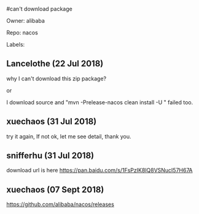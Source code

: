 #can't download package

Owner: alibaba

Repo: nacos

Labels: 

## Lancelothe (22 Jul 2018)

why I can't download this zip package?

or 

I download source and "mvn -Prelease-nacos clean install -U " failed too.

## xuechaos (31 Jul 2018)

try it again,  If not ok, let me see detail, thank you.

## snifferhu (31 Jul 2018)

download url is here https://pan.baidu.com/s/1FsPzIK8lQ8VSNucI57H67A

## xuechaos (07 Sept 2018)

https://github.com/alibaba/nacos/releases

